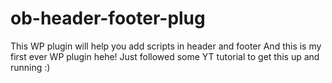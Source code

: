# ob-header-footer-plug
This WP plugin will help you add scripts in header and footer
And this is my first ever WP plugin hehe! Just followed some YT tutorial to get this up and running :)
